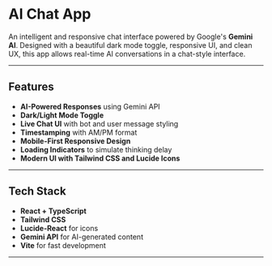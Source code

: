 # AI Chat App

An intelligent and responsive chat interface powered by Google's **Gemini AI**. Designed with a beautiful dark mode toggle, responsive UI, and clean UX, this app allows real-time AI conversations in a chat-style interface.

---

## Features

- **AI-Powered Responses** using Gemini API
- **Dark/Light Mode Toggle**
- **Live Chat UI** with bot and user message styling
- **Timestamping** with AM/PM format
- **Mobile-First Responsive Design**
- **Loading Indicators** to simulate thinking delay
- **Modern UI with Tailwind CSS and Lucide Icons**

---

## Tech Stack

- **React + TypeScript**
- **Tailwind CSS**
- **Lucide-React** for icons
- **Gemini API** for AI-generated content
- **Vite** for fast development

---
